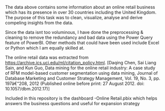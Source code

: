 The data above contains some information about an online retail business which has its presence in over 30 countries including the United Kingdom. The purpose of this task was to clean, visualize, analyse and derive compeling insights from the data.

  Since the data isnt too voluminous, I have done the preprocessing & cleaning to remove the redundancy and bad data using the Power Query feature of PowerBI. Other methods that could have been used include Excel or Python which I am equally skilled at.
  
  The online retail data was extracted from https://archive.ics.uci.edu/ml/citation_policy.html. [Daqing Chen, Sai Liang Sain, and Kun Guo, Data mining for the online retail industry: A case study of RFM model-based customer segmentation using data mining, Journal of Database Marketing and Customer Strategy Management, Vol. 19, No. 3, pp. 197â€“208, 2012 (Published online before print: 27 August 2012. doi: 10.1057/dbm.2012.17)]

Included in this repository is the dashboard -Online Retail.pbix which helps answers the business questions and useful for expansion strategy

